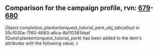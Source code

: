 ## Comparison for the campaign profile, rvn: [679](https://github.com/PRO100KatYT/FortniteProfileRevisions/tree/main/profiles/campaign/679%20campaign.json)-[680](https://github.com/PRO100KatYT/FortniteProfileRevisions/tree/main/profiles/campaign/680%20campaign.json)

Object completion_plankertonquest_tutorial_perk_obj_tabcallout in 55c1030e-7f60-4683-a6ca-8b110381daaf (Quest:plankertonquest_tutorial_perk) has been added to the item's attributes with the following value: `1`
<br><br>
